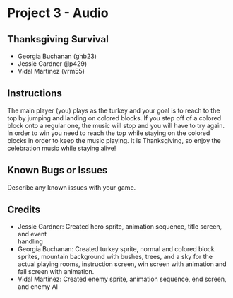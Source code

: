 #	Project	3 - Audio
##	Thanksgiving Survival
* Georgia Buchanan (ghb23)
* Jessie Gardner (jlp429)
* Vidal Martinez (vrm55)
##	Instructions
The main player (you) plays as the turkey and your goal is to reach to the top by jumping and landing on colored blocks.
If you step off of a colored block onto a regular one, the music will stop and you will have to try again.
In order to win you need to reach the top while staying on the colored blocks in order to keep the music playing.
It is Thanksgiving, so enjoy the celebration music while staying alive!
##	Known	Bugs	or	Issues
Describe	any	known	issues	with	your	game.
##	Credits
*	Jessie Gardner:	Created	hero	sprite,	animation	sequence,	title	screen,	and	event	
handling
*	Georgia Buchanan:	Created	turkey sprite, normal and colored block sprites, mountain background with bushes, trees, and a sky for the actual playing rooms, instruction screen, win screen with animation and fail screen with animation.
*	Vidal Martinez:	Created	enemy	sprite,	animation	sequence,	end	screen,	and	
enemy	AI
